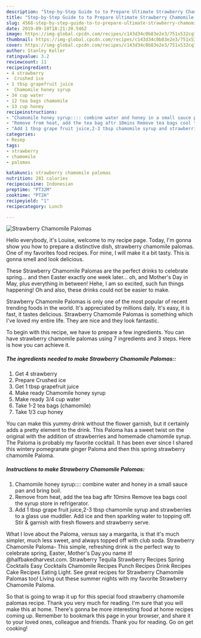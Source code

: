 ```yaml
---
description: "Step-by-Step Guide to to Prepare Ultimate Strawberry Chamomile Palomas"
title: "Step-by-Step Guide to to Prepare Ultimate Strawberry Chamomile Palomas"
slug: 4568-step-by-step-guide-to-to-prepare-ultimate-strawberry-chamomile-palomas
date: 2019-09-10T18:21:20.546Z
image: https://img-global.cpcdn.com/recipes/c143d34c0b83e2e3/751x532cq70/strawberry-chamomile-palomas-recipe-main-photo.jpg
thumbnail: https://img-global.cpcdn.com/recipes/c143d34c0b83e2e3/751x532cq70/strawberry-chamomile-palomas-recipe-main-photo.jpg
cover: https://img-global.cpcdn.com/recipes/c143d34c0b83e2e3/751x532cq70/strawberry-chamomile-palomas-recipe-main-photo.jpg
author: Stanley Keller
ratingvalue: 3.2
reviewcount: 11
recipeingredient:
- 4 strawberry
-  Crushed ice
- 1 tbsp grapefruit juice
-  Chamomile honey syrup
- 34 cup water
- 12 tea bags chamomile
- 13 cup honey
recipeinstructions:
- "Chamomile honey syrup:::: combine water and honey in a small sauce pan and bring boil."
- "Remove from heat, add the tea bag aftr 10mins Remove tea bags cool the syrup store in refrigerator."
- "Add 1 tbsp grape fruit juice,2-3 tbsp chamomile syrup and strawberries to a glass use muddler. Add ice and then sparkling water to topping off. Stir &amp; garnish with fresh flowers and strawberry serve."
categories:
- Resep
tags:
- strawberry
- chamomile
- palomas

katakunci: strawberry chamomile palomas
nutrition: 281 calories
recipecuisine: Indonesian
preptime: "PT32M"
cooktime: "PT2H"
recipeyield: "1"
recipecategory: Lunch

---
```



![Strawberry Chamomile Palomas](https://img-global.cpcdn.com/recipes/c143d34c0b83e2e3/751x532cq70/strawberry-chamomile-palomas-recipe-main-photo.jpg)

Hello everybody, it's Louise, welcome to my recipe page. Today, I'm gonna show you how to prepare a distinctive dish, strawberry chamomile palomas. One of my favorites food recipes. For mine, I will make it a bit tasty. This is gonna smell and look delicious.

These Strawberry Chamomile Palomas are the perfect drinks to celebrate spring… and then Easter exactly one week later… oh, and Mother&#39;s Day in May, plus everything in between! Hehe, I am so excited, such fun things happening! Oh and also, these drinks could not be easier to make.

Strawberry Chamomile Palomas is only one of the most popular of recent trending foods in the world. It's appreciated by millions daily. It's easy, it is fast, it tastes delicious. Strawberry Chamomile Palomas is something which I've loved my entire life. They are nice and they look fantastic.


To begin with this recipe, we have to prepare a few ingredients. You can have strawberry chamomile palomas using 7 ingredients and 3 steps. Here is how you can achieve it.

##### The ingredients needed to make Strawberry Chamomile Palomas::

1. Get 4 strawberry
1. Prepare  Crushed ice
1. Get 1 tbsp grapefruit juice
1. Make ready  Chamomile honey syrup
1. Make ready 3/4 cup water
1. Take 1-2 tea bags (chamomile)
1. Take 1/3 cup honey


You can make this yummy drink without the flower garnish, but it certainly adds a pretty element to the drink. This Paloma has a sweet twist on the original with the addition of strawberries and homemade chamomile syrup. The Paloma is probably my favorite cocktail. It has been ever since I shared this wintery pomegranate ginger Paloma and then this spring strawberry chamomile Paloma. 

##### Instructions to make Strawberry Chamomile Palomas:

1. Chamomile honey syrup:::: combine water and honey in a small sauce pan and bring boil.
1. Remove from heat, add the tea bag aftr 10mins Remove tea bags cool the syrup store in refrigerator.
1. Add 1 tbsp grape fruit juice,2-3 tbsp chamomile syrup and strawberries to a glass use muddler. Add ice and then sparkling water to topping off. Stir &amp; garnish with fresh flowers and strawberry serve.


What I love about the Paloma, versus say a margarita, is that it&#39;s much simpler, much less sweet, and always topped off with club soda. Strawberry Chamomile Paloma- This simple, refreshing drink is the perfect way to celebrate spring, Easter, Mother&#39;s Day.you name it! @halfbakedharvest.com. Strawberry Tequila Strawberry Recipes Spring Cocktails Easy Cocktails Chamomile Recipes Punch Recipes Drink Recipes Cake Recipes Eating Light. See great recipes for Strawberry Chamomile Palomas too! Living out these summer nights with my favorite Strawberry Chamomile Paloma. 

So that is going to wrap it up for this special food strawberry chamomile palomas recipe. Thank you very much for reading. I'm sure that you will make this at home. There's gonna be more interesting food at home recipes coming up. Remember to bookmark this page in your browser, and share it to your loved ones, colleague and friends. Thank you for reading. Go on get cooking!
